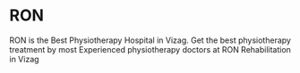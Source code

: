 # RON
RON is the Best Physiotherapy Hospital in Vizag. Get the best physiotherapy treatment by most Experienced physiotherapy doctors at RON Rehabilitation in Vizag
